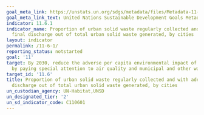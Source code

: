```yaml
---
goal_meta_link: https://unstats.un.org/sdgs/metadata/files/Metadata-11-06-01.pdf
goal_meta_link_text: United Nations Sustainable Development Goals Metadata (pdf 2066kB)
indicator: 11.6.1
indicator_name: Proportion of urban solid waste regularly collected and with adequate
  final discharge out of total urban solid waste generated, by cities
layout: indicator
permalink: /11-6-1/
reporting_status: notstarted
goal: '11'
target: By 2030, reduce the adverse per capita environmental impact of cities, including
  by paying special attention to air quality and municipal and other waste management
target_id: '11.6'
title: Proportion of urban solid waste regularly collected and with adequate final
  discharge out of total urban solid waste generated, by cities
un_custodian_agency: UN-Habitat,UNSD
un_designated_tier: '2'
un_sd_indicator_code: C110601
---
```

